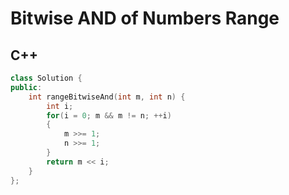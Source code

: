 Bitwise AND of Numbers Range
==========

## C++


```cpp
class Solution {
public:
    int rangeBitwiseAnd(int m, int n) {
        int i;
        for(i = 0; m && m != n; ++i)
        {
            m >>= 1;
            n >>= 1;
        }
        return m << i;
    }
};
```

